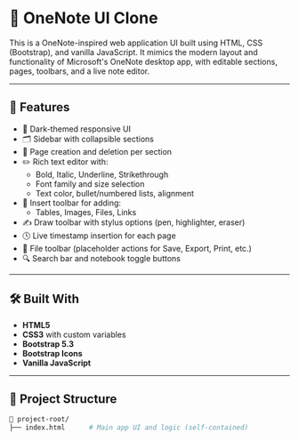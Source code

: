 # 📝 OneNote UI Clone

This is a OneNote-inspired web application UI built using HTML, CSS (Bootstrap), and vanilla JavaScript. It mimics the modern layout and functionality of Microsoft's OneNote desktop app, with editable sections, pages, toolbars, and a live note editor.

---

## 🔧 Features

- 🎨 Dark-themed responsive UI
- 🗂 Sidebar with collapsible sections
- 📄 Page creation and deletion per section
- ✏️ Rich text editor with:
  - Bold, Italic, Underline, Strikethrough
  - Font family and size selection
  - Text color, bullet/numbered lists, alignment
- 📌 Insert toolbar for adding:
  - Tables, Images, Files, Links
- ✍️ Draw toolbar with stylus options (pen, highlighter, eraser)
- 🕓 Live timestamp insertion for each page
- 📁 File toolbar (placeholder actions for Save, Export, Print, etc.)
- 🔍 Search bar and notebook toggle buttons

---

## 🛠️ Built With

- **HTML5**
- **CSS3** with custom variables
- **Bootstrap 5.3**
- **Bootstrap Icons**
- **Vanilla JavaScript**

---

## 📂 Project Structure

```bash
📁 project-root/
├── index.html      # Main app UI and logic (self-contained)

